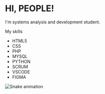 # HI, PEOPLE!

I'm systems analysis and development student.

My skills
<ul>
  <li>HTML5</li>
  <li>CSS</li>
  <li>PHP</li>
  <li>MYSQL</li>
  <li>PYTHON</li>
  <li>SCRUM</li>
  <li>VSCODE</li>
  <li>FIGMA</li>
</ul>

![Snake animation](https://github.com/andre-albuquerque01/andre-albuquerque01/blob/output/github-contribution-grid-snake.svg)
